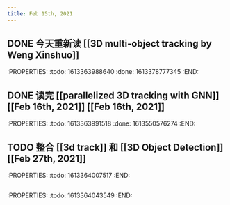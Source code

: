 ```yaml
---
title: Feb 15th, 2021
---
```


## DONE 今天重新读 [[3D multi-object tracking by Weng Xinshuo]]
:PROPERTIES:
:todo: 1613363988640
:done: 1613378777345
:END:
## DONE 读完 [[parallelized 3D tracking with GNN]] [[Feb 16th, 2021]] [[Feb 16th, 2021]] 
:PROPERTIES:
:todo: 1613363991518
:done: 1613550576274
:END:
## TODO 整合 [[3d track]] 和 [[3D Object Detection]] [[Feb 27th, 2021]] 
:PROPERTIES:
:todo: 1613364007517
:END:
##
:PROPERTIES:
:todo: 1613364043549
:END:
